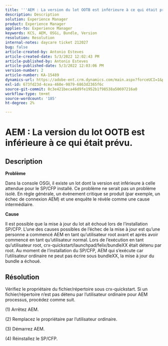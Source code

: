 ```yaml
---
title: '''AEM : La version du lot OOTB est inférieure à ce qui était prévu"'
description: Description
solution: Experience Manager
product: Experience Manager
applies-to: Experience Manager
keywords: KCS, AEM, OSGi, Bundle, Version
resolution: Resolution
internal-notes: daycare ticket 212027
bug: false
article-created-by: Antonio Esteves
article-created-date: 5/3/2022 12:02:43 PM
article-published-by: Antonio Esteves
article-published-date: 5/3/2022 12:03:06 PM
version-number: 2
article-number: KA-15489
dynamics-url: https://adobe-ent.crm.dynamics.com/main.aspx?forceUCI=1&pagetype=entityrecord&etn=knowledgearticle&id=f65f45ef-d8ca-ec11-a7b5-6045bd00db33
exl-id: 673fd23d-4cea-460e-9879-6863d2365f6c
source-git-commit: 0c3e421beca46d9fe1952b1f98538a50697216a0
workflow-type: tm+mt
source-wordcount: '185'
ht-degree: 2%

---
```


# AEM : La version du lot OOTB est inférieure à ce qui était prévu.

## Description


<b>Problème</b>

Dans la console OSGi, il existe un lot dont la version est inférieure à celle attendue pour le SP/CFP installé. Ce problème ne serait pas un problème isolé. En règle générale, un événement critique se produit (par exemple, un échec de connexion AEM) et une enquête le révèle comme une cause intermédiaire.



<b>Cause</b>

Il est possible que la mise à jour du lot ait échoué lors de l’installation SP/CFP. L’une des causes possibles de l’échec de la mise à jour est qu’une personne a commencé AEM en tant qu’utilisateur root avant et après avoir commencé en tant qu’utilisateur normal. Lors de l’exécution en tant qu’utilisateur root, crx-quickstart/launchpad/felix/bundleXX était détenu par root. Au moment de l’installation du SP/CFP, AEM qui s’exécute car l’utilisateur ordinaire ne peut pas écrire sous bundleXX, la mise à jour du bundle a échoué.


## Résolution


Vérifiez le propriétaire du fichier/répertoire sous crx-quickstart. Si un fichier/répertoire n’est pas détenu par l’utilisateur ordinaire pour AEM processus, procédez comme suit.

(1) Arrêtez AEM.

(2) Remplacez le propriétaire par l’utilisateur ordinaire.

(3) Démarrez AEM.

(4) Réinstallez le SP/CFP.
